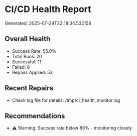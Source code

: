 # CI/CD Health Report

Generated: 2025-07-24T22:18:34.532158

## Overall Health
- Success Rate: 55.0%
- Total Runs: 20
- Successful: 11
- Failed: 8
- Repairs Applied: 53

## Recent Repairs
- Check log file for details: /tmp/ci_health_monitor.log

## Recommendations
- ⚠️ Warning: Success rate below 80% - monitoring closely
